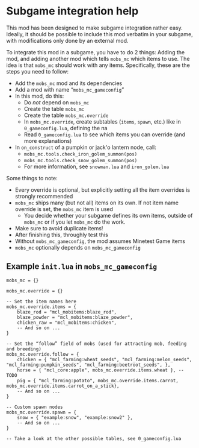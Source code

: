# Subgame integration help

This mod has been designed to make subgame integration rather easy. Ideally, it should be possible to include this mod verbatim in your subgame, with modifications only done by an external mod.

To integrate this mod in a subgame, you have to do 2 things: Adding the mod, and adding another mod which tells `mobs_mc` which items to use. The idea is that `mobs_mc` should work with any items. Specifically, these are the steps you need to follow:

* Add the `mobs_mc` mod and its dependencies
* Add a mod with name “`mobs_mc_gameconfig`”
* In this mod, do this:
    * Do *not* depend on `mobs_mc`
    * Create the table `mobs_mc`
    * Create the table `mobs_mc.override`
    * In `mobs_mc.override`, create subtables (`items`, `spawn`, etc.) like in `0_gameconfig.lua`, defining the na
    * Read `0_gameconfig.lua` to see which items you can override (and more explanations)
* In `on_construct` of a pumpkin or jack'o lantern node, call:
    * `mobs_mc.tools.check_iron_golem_summon(pos)`
    * `mobs_mc.tools.check_snow_golem_summon(pos)`
    * For more information, see `snowman.lua` and `iron_golem.lua`

Some things to note:

* Every override is optional, but explicitly setting all the item overrides is strongly recommended
* `mobs_mc` ships many (but not all) items on its own. If not item name override is set, the `mobs_mc` item is used
    * You decide whether your subgame defines its own items, outside of `mobs_mc` or if you let `mobs_mc` do the work.
* Make sure to avoid duplicate items!
* After finishing this, throughly test this
* Without `mobs_mc_gameconfig`, the mod assumes Minetest Game items
* `mobs_mc` optionally depends on `mobs_mc_gameconfig`

## Example `init.lua` in `mobs_mc_gameconfig`
```
mobs_mc = {}

mobs_mc.override = {}

-- Set the item names here
mobs_mc.override.items = {
	blaze_rod = "mcl_mobitems:blaze_rod",
	blaze_powder = "mcl_mobitems:blaze_powder",
	chicken_raw = "mcl_mobitems:chicken",
	-- And so on ...
}

-- Set the “follow” field of mobs (used for attracting mob, feeding and breeding)
mobs_mc.override.follow = {
	chicken = { "mcl_farming:wheat_seeds", "mcl_farming:melon_seeds", "mcl_farming:pumpkin_seeds", "mcl_farming:beetroot_seeds", },
	horse = { "mcl_core:apple", mobs_mc.override.items.wheat }, -- TODO
	pig = { "mcl_farming:potato", mobs_mc.override.items.carrot, mobs_mc.override.items.carrot_on_a_stick},
	-- And so on ...
}

-- Custom spawn nodes
mobs_mc.override.spawn = {
	snow = { "example:snow", "example:snow2" },
	-- And so on ...
}

-- Take a look at the other possible tables, see 0_gameconfig.lua
```
